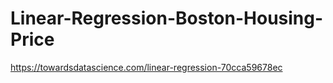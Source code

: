 # Linear-Regression-Boston-Housing-Price
https://towardsdatascience.com/linear-regression-70cca59678ec
